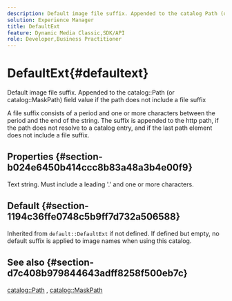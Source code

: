 ```yaml
---
description: Default image file suffix. Appended to the catalog Path (or catalog MaskPath) field value if the path does not include a file suffix
solution: Experience Manager
title: DefaultExt
feature: Dynamic Media Classic,SDK/API
role: Developer,Business Practitioner
---
```


# DefaultExt{#defaultext}

Default image file suffix. Appended to the catalog::Path (or catalog::MaskPath) field value if the path does not include a file suffix

A file suffix consists of a period and one or more characters between the period and the end of the string. The suffix is appended to the http path, if the path does not resolve to a catalog entry, and if the last path element does not include a file suffix.

## Properties {#section-b024e6450b414ccc8b83a48a3b4e00f9}

Text string. Must include a leading '.' and one or more characters.

## Default {#section-1194c36ffe0748c5b9ff7d732a506588}

Inherited from `default::DefaultExt` if not defined. If defined but empty, no default suffix is applied to image names when using this catalog.

## See also {#section-d7c408b979844643adff8258f500eb7c}

[catalog::Path](/help/aem-is-ir-api/is-api/image-catalog/image-serving-api-ref/c-image-catalog-reference/c-image-svg-data-reference/c-image-data-reference/r-path-cat.md) , [catalog::MaskPath](/help/aem-is-ir-api/is-api/image-catalog/image-serving-api-ref/c-image-catalog-reference/c-image-svg-data-reference/c-image-data-reference/r-maskpath-cat.md) 
